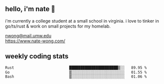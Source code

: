 ## hello, i'm nate 👋
i'm currently a college student at a small school in virginia. i love to tinker in go/ts/rust & work on small projects for my homelab.

nwong@mail.umw.edu <br/>
https://www.nate-wong.com/

## weekly coding stats
<!--START_SECTION:waka-->

```txt
Rust                         ██████████████████████▒░░   89.95 %
Go                           ▒░░░░░░░░░░░░░░░░░░░░░░░░   01.55 %
Bash                         ▒░░░░░░░░░░░░░░░░░░░░░░░░   01.06 %
```

<!--END_SECTION:waka-->
